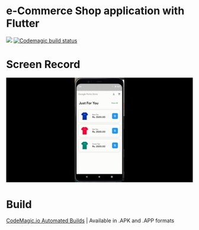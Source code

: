 # e-Commerce Shop application with Flutter

![](https://img.shields.io/badge/Built%20with-Flutter-blue) [![Codemagic build status](https://api.codemagic.io/apps/5f68436bce8cd9b7f0095a7e/5f68436bce8cd9b7f0095a7d/status_badge.svg)](https://codemagic.io/apps/5f68436bce8cd9b7f0095a7e/5f68436bce8cd9b7f0095a7d/latest_build)

# Screen Record

![demo-gif](screenshots/play.gif)

# Build

[CodeMagic.io Automated Builds](https://codemagic.io/apps/5f68436bce8cd9b7f0095a7e/5f68436bce8cd9b7f0095a7d/latest_build) | Available in .APK and .APP formats
